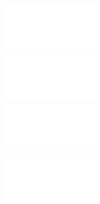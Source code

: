 ![@](steps/file.67de9e11.md)

![@](steps/_.57726d9b.md)

![@](steps/file.efe8c145.md)

![@](steps/_.c649dbd7.md)
